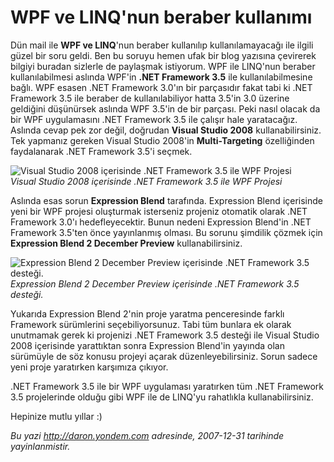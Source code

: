 # WPF ve LINQ'nun beraber kullanımı 

Dün mail ile **WPF ve LINQ**'nun beraber kullanılıp kullanılamayacağı
ile ilgili güzel bir soru geldi. Ben bu soruyu hemen ufak bir blog
yazısına çevirerek bilgiyi buradan sizlerle de paylaşmak istiyorum. WPF
ile LINQ'nun beraber kullanılabilmesi aslında WPF'in **.NET Framework
3.5** ile kullanılabilmesine bağlı. WPF esasen .NET Framework 3.0'ın bir
parçasıdır fakat tabi ki .NET Framework 3.5 ile beraber de
kullanılabiliyor hatta 3.5'in 3.0 üzerine geldiğini düşünürsek aslında
WPF 3.5'in de bir parçası. Peki nasıl olacak da bir WPF uygulamasını
.NET Framework 3.5 ile çalışır hale yaratacağız. Aslında cevap pek zor
değil, doğrudan **Visual Studio 2008** kullanabilirsiniz. Tek yapmanız
gereken Visual Studio 2008'in **Multi-Targeting** özelliğinden
faydalanarak .NET Framework 3.5'i seçmek.

![Visual Studio 2008 içerisinde .NET Framework 3.5 ile WPF
Projesi](media/WPF_ve_LINQ_nun_beraber_kullanimi/31122007_1.png)\
*Visual Studio 2008 içerisinde .NET Framework 3.5 ile WPF Projesi*

Aslında esas sorun **Expression Blend** tarafında. Expression Blend
içerisinde yeni bir WPF projesi oluşturmak isterseniz projeniz otomatik
olarak .NET Framework 3.0'ı hedefleyecektir. Bunun nedeni Expression
Blend'in .NET Framework 3.5'ten önce yayınlanmış olması. Bu sorunu
şimdilik çözmek için **Expression Blend 2 December Preview**
kullanabilirsiniz.

![Expression Blend 2 December Preview içerisinde .NET Framework 3.5
desteği.](media/WPF_ve_LINQ_nun_beraber_kullanimi/31122007_2.png)\
*Expression Blend 2 December Preview içerisinde .NET Framework 3.5
desteği.*

Yukarıda Expression Blend 2'nin proje yaratma penceresinde farklı
Framework sürümlerini seçebiliyorsunuz. Tabi tüm bunlara ek olarak
unutmamak gerek ki projenizi .NET Framework 3.5 desteği ile Visual
Studio 2008 içerisinde yarattıktan sonra Expression Blend'in yayında
olan sürümüyle de söz konusu projeyi açarak düzenleyebilirsiniz. Sorun
sadece yeni proje yaratırken karşımıza çıkıyor.

.NET Framework 3.5 ile bir WPF uygulaması yaratırken tüm .NET Framework
3.5 projelerinde olduğu gibi WPF ile de LINQ'yu rahatlıkla
kullanabilirsiniz.

Hepinize mutlu yıllar :)


*Bu yazi http://daron.yondem.com adresinde, 2007-12-31 tarihinde yayinlanmistir.*